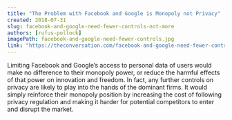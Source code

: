 ```yaml
---
title: "The Problem with Facebook and Google is Monopoly not Privacy"
created: 2018-07-31
slug: facebook-and-google-need-fewer-controls-not-more
authors: [rufus-pollock]
imagePath: facebook-and-google-need-fewer-controls.jpg
link: "https://theconversation.com/facebook-and-google-need-fewer-controls-not-more-95237"
---
```


Limiting Facebook and Google’s access to personal data of users would make no difference to their monopoly power, or reduce the harmful effects of that power on innovation and freedom. In fact, any further controls on privacy are likely to play into the hands of the dominant firms. It would simply reinforce their monopoly position by increasing the cost of following privacy regulation and making it harder for potential competitors to enter and disrupt the market.
